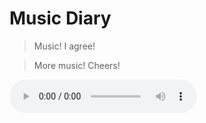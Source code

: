 # Music Diary

> Music! I agree!

> More music! Cheers!

<audio controls>
  <source src="2019-03-06-%E4%BB%8A%E5%A4%A9%E6%9C%AC%E6%9D%A5%E4%B8%8D%E5%BA%94%E8%AF%A5%E5%87%BA%E9%97%A8%E7%9A%84.mp3?raw=true" type="audio/ogg">
Your browser does not support the audio element.
</audio>
